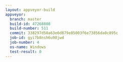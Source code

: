 ```yaml
---
layout: appveyor-build
appveyor:
  branch: master
  build-id: 47268808
  build-number: 511
  commit: 338297d50a63e6d879e85003f6e73856da0c895c
  job-id: gyi7b8nsh6u98jwd
  job-number: 4
  os-name: Windows
  test-result: 0
---
```

